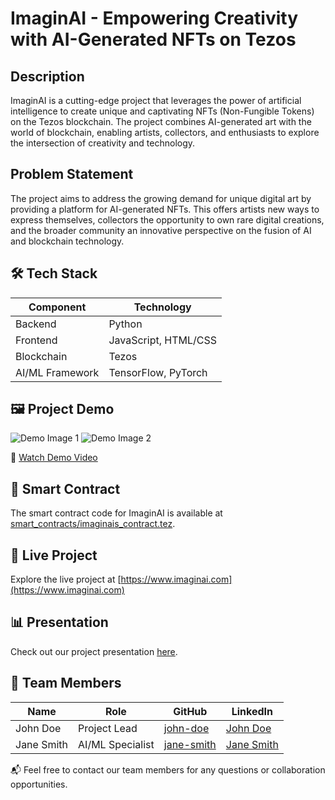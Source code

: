 # ImaginAI - Empowering Creativity with AI-Generated NFTs on Tezos

## Description

ImaginAI is a cutting-edge project that leverages the power of artificial intelligence to create unique and captivating NFTs (Non-Fungible Tokens) on the Tezos blockchain. The project combines AI-generated art with the world of blockchain, enabling artists, collectors, and enthusiasts to explore the intersection of creativity and technology.

## Problem Statement

The project aims to address the growing demand for unique digital art by providing a platform for AI-generated NFTs. This offers artists new ways to express themselves, collectors the opportunity to own rare digital creations, and the broader community an innovative perspective on the fusion of AI and blockchain technology.

## 🛠️ Tech Stack

| Component       | Technology           |
|-----------------|----------------------|
| Backend         | Python               |
| Frontend        | JavaScript, HTML/CSS |
| Blockchain      | Tezos                |
| AI/ML Framework | TensorFlow, PyTorch  |

## 🖼️ Project Demo

![Demo Image 1](frontend/images/demo1.png)
![Demo Image 2](frontend/images/demo2.png)

🎥 [Watch Demo Video](https://www.youtube.com/watch?v=your-demo-video-link)

## 📄 Smart Contract

The smart contract code for ImaginAI is available at [smart_contracts/imaginais_contract.tez](smart_contracts/imaginais_contract.tez).

## 🚀 Live Project

Explore the live project at [https://www.imaginai.com](https://www.imaginai.com)

## 📊 Presentation

Check out our project presentation [here](presentation/imaginaai_presentation.pptx).

## 👥 Team Members

| Name         | Role              | GitHub                | LinkedIn                    |
|--------------|-------------------|-----------------------|-----------------------------|
| John Doe     | Project Lead      | [john-doe](https://github.com/john-doe) | [John Doe](https://www.linkedin.com/in/john-doe) |
| Jane Smith   | AI/ML Specialist  | [jane-smith](https://github.com/jane-smith) | [Jane Smith](https://www.linkedin.com/in/jane-smith) |

📬 Feel free to contact our team members for any questions or collaboration opportunities.